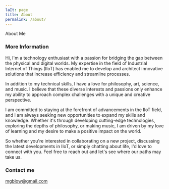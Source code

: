 ```yaml
---
laIt: page
title: About
permalink: /about/
---
```


About Me

### More Information

Hi, I'm a technology enthusiast with a passion for bridging the gap between the physical and digital worlds. My expertise in the field of Industrial Internet of Things (IIoT) has enabled me to develop and architect innovative solutions that increase efficiency and streamline processes.

In addition to my technical skills, I have a love for philosophy, art, science, and music. I believe that these diverse interests and passions only enhance my ability to approach complex challenges with a unique and creative perspective.

I am committed to staying at the forefront of advancements in the IIoT field, and I am always seeking new opportunities to expand my skills and knowledge. Whether it's through developing cutting-edge technologies, exploring the depths of philosophy, or making music, I am driven by my love of learning and my desire to make a positive impact on the world.

So whether you're interested in collaborating on a new project, discussing the latest developments in IIoT, or simply chatting about life, I'd love to connect with you. Feel free to reach out and let's see where our paths may take us.

### Contact me

[mgblow@gmail.com](mailto:mgblow@gmail.com)
